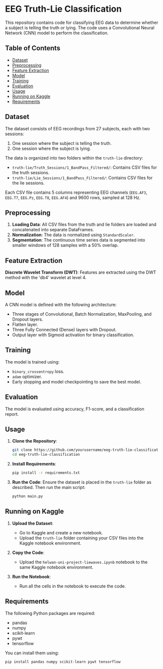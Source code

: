 # EEG Truth-Lie Classification

This repository contains code for classifying EEG data to determine whether a subject is telling the truth or lying. The code uses a Convolutional Neural Network (CNN) model to perform the classification.

## Table of Contents
- [Dataset](#dataset)
- [Preprocessing](#preprocessing)
- [Feature Extraction](#feature-extraction)
- [Model](#model)
- [Training](#training)
- [Evaluation](#evaluation)
- [Usage](#usage)
- [Running on Kaggle](#running-on-kaggle)
- [Requirements](#requirements)

## Dataset

The dataset consists of EEG recordings from 27 subjects, each with two sessions:
1. One session where the subject is telling the truth.
2. One session where the subject is lying.

The data is organized into two folders within the `truth-lie` directory:
- `truth-lie/Truth_Sessions/1_BandPass_Filtered/`: Contains CSV files for the truth sessions.
- `truth-lie/Lie_Sessions/1_BandPass_Filtered/`: Contains CSV files for the lie sessions.

Each CSV file contains 5 columns representing EEG channels (`EEG.AF3`, `EEG.T7`, `EEG.Pz`, `EEG.T8`, `EEG.AF4`) and 9600 rows, sampled at 128 Hz.

## Preprocessing

1. **Loading Data**: All CSV files from the truth and lie folders are loaded and concatenated into separate DataFrames.
2. **Normalization**: The data is normalized using `StandardScaler`.
3. **Segmentation**: The continuous time series data is segmented into smaller windows of 128 samples with a 50% overlap.

## Feature Extraction

**Discrete Wavelet Transform (DWT)**: Features are extracted using the DWT method with the 'db4' wavelet at level 4.

## Model

A CNN model is defined with the following architecture:
- Three stages of Convolutional, Batch Normalization, MaxPooling, and Dropout layers.
- Flatten layer.
- Three Fully Connected (Dense) layers with Dropout.
- Output layer with Sigmoid activation for binary classification.

## Training

The model is trained using:
- `binary_crossentropy` loss.
- `adam` optimizer.
- Early stopping and model checkpointing to save the best model.

## Evaluation

The model is evaluated using accuracy, F1-score, and a classification report.

## Usage

1. **Clone the Repository**:
    ```bash
    git clone https://github.com/yourusername/eeg-truth-lie-classification.git
    cd eeg-truth-lie-classification
    ```

2. **Install Requirements**:
    ```bash
    pip install -r requirements.txt
    ```

3. **Run the Code**:
    Ensure the dataset is placed in the `truth-lie` folder as described. Then run the main script:
    ```bash
    python main.py
    ```

## Running on Kaggle

1. **Upload the Dataset**:
    - Go to Kaggle and create a new notebook.
    - Upload the `truth-lie` folder containing your CSV files into the Kaggle notebook environment.

2. **Copy the Code**:
    - Upload the `helwan-uni-project-liewaves.ipynb` notebook to the same Kaggle notebook environment.

3. **Run the Notebook**:
    - Run all the cells in the notebook to execute the code.

## Requirements

The following Python packages are required:
- pandas
- numpy
- scikit-learn
- pywt
- tensorflow

You can install them using:
```bash
pip install pandas numpy scikit-learn pywt tensorflow
